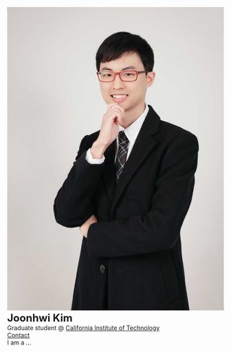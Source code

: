 <div class="container">
    <div class="row">
        <div class="col-xs-4 col-sm-4 col-md-4 col-lg-4">
            <img src="/images/amiti22-8a-low.jpg" style="max-height:2000px">
        </div>
        <div class="col-xs-1 col-sm-1 col-md-1 col-lg-1">
        </div>
        <div class="col-xs-4 col-sm-8 col-md-8 col-lg-8">
            <font size = "+2">
                <b> Joonhwi Kim </b>
            </font> <br>
            Graduate student @
            <a href="https://pma.caltech.edu/people/joonhwi-kim">California Institute of Technology </a> <br>
            <a href="/contact/index.html">Contact </a>
        </div>
    </div> 
</div>

<div class="container">
  I am a ...
</div>